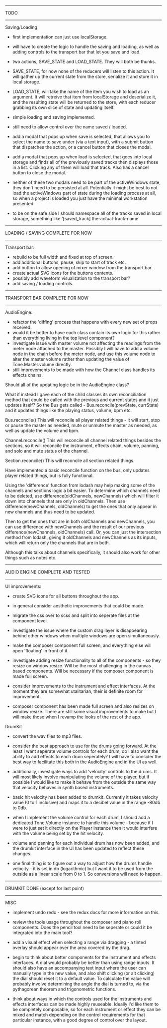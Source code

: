 ________
  TODO
________


Saving/Loading
- first implementation can just use localStorage. 
- will have to create the logic to handle the saving and loading, as well as adding controls to the transport bar that let you save and load.

- two actions, SAVE_STATE and LOAD_STATE. They will both be thunks. 

- SAVE_STATE, for now none of the reducers will listen to this action. It will gather up the current state from the store, serialize it and store it in local storage.

- LOAD_STATE, will take the name of the item you wish to load as an argument. It will retreive that item from localStorage and deserialize it, and the resulting state will be returned to the store, with each reducer grabbing its own slice of state and updating itself. 


- simple loading and saving implemented. 
- still need to allow control over the name saved / loaded.
- add a modal that pops up when save is selected, that allows you to select the name to save under (via a text input), with a submit button that dispatches the action, or a cancel button that closes the modal. 
- add a modal that pops up when load is selected, that goes into local storage and finds all of the previously saved tracks then displays those in a list. Clicking any of them will load that track. Also has a cancel button to close the modal. 

- neither of these two modals need to be part of the activeWindows state, they don't need to be persisted at all. Potentially it might be best to not load the activeWindows part of state during the loading process at all, so when a project is loaded you just have the minimal workstation presented.   


- to be on the safe side I should namespace all of the tracks saved in local storage, something like '[saved_track] the-actual-track-name'

_____________________________________
 LOADING / SAVING COMPLETE FOR NOW
_____________________________________







Transport bar:
- rebuild to be full width and fixed at top of screen.
- add additional buttons, pause, skip to start of track etc.
- add button to allow opening of mixer window from the transport bar.
- create actual SVG icons for the buttons contents.
- possibly add waveform visualization to the transport bar? 
- add saving / loading controls.

__________________________________
  TRANSPORT BAR COMPLETE FOR NOW
__________________________________








AudioEngine:
- refactor the 'diffing' process that happens with every new set of props received.
- would it be better to have each class contain its own logic for this rather than everything living in the top level component?
- investigate issue with master volume not affecting the readings from the meter node attached to the master. Possibly I will have to add a volume node in the chain before the meter node, and use this volume node to alter the master volume rather than updating the value of Tone.Master.volume directly.
- still improvements to be made with how the Channel class handles its effects chains. 


Should all of the updating logic be in the AudioEngine class? 

What if instead I gave each of the child classes its own reconciliation method that could be called with the previous and current states and it just updates itself? So the Bus gets called - Bus.reconcile(prevState, currState)
and it updates things like the playing status, volume, bpm etc. 



Bus.reconcile()
This will reconcile all player related things - it will start, stop or pause the master as needed, mute or unmute
the master as needed, as well as update the volume and bpm. 


Channel.reconcile()
This will reconcile all channel related things besides the sections, so it will reconcile the instrument, effects
chain, volume, panning, and solo and mute status of the channel. 

Section.reconcile()
This will reconcile all section related things. 



Have implemented a basic reconcile function on the bus, only updates player related things, but is fully 
functional. 

Using the 'difference' function from lodash may help making some of the channels and sections logic a bit
easier. To determine which channels need to be deleted, use difference(oldChannels, newChannels) which will 
filter it down into channels that are only in oldChannels. Then use difference(newChannels, oldChannels) to
get the ones that only appear in new channels and thus need to be updated. 

Then to get the ones that are in both oldChannels and newChannels, you can use difference with newChannels and
the result of our previous difference(newChannels, oldChannels) call. Or, you can just the intersection method
from lodash, giving it oldChannels and newChannels as its inputs, which will return only the channels that are
in both. 

Although this talks about channels specifically, it should also work for other things such as notes etc. 

____________________________________
  AUDIO ENGINE COMPLETE AND TESTED
____________________________________






















UI improvements:
- create SVG icons for all buttons throughout the app.
- in general consider aesthetic improvements that could be made.
- migrate the css over to scss and split into seperate files at the component level. 
- investigate the issue where the custom drag layer is disappearing behind other windows when multiple windows are open simultaneously.
- make the composer component full screen, and everything else will open 'floating' in front of it. 
- investigate adding resize functionality to all of the components - so they resize on window resize. Will be the most challenging in the canvas based components. Will be necessary if the composer component is made full screen. 
- consider improvements to the instrument and effect interfaces. At the moment they are somewhat utalitarian, their is definite room for improvement. 



- composer component has been made full screen and also resizes on window resize. There are still some visual improvements to make but I will make those when I revamp the looks of the rest of the app. 






DrumKit
- convert the wav files to mp3 files. 
- consider the best approach to use for the drums going forward. At the least I want seperate volume controls for each drum, do I also want the ability to add effects to each drum seperately? I will have to consider the best way to facilitate this both in the AudioEngine and in the UI as well. 
- additionally, investigate ways to add 'velocity' controls to the drums. It will most likely involve manipulating the volume of the player, but if possible I would like to make it behave from the outside the same way that velocity behaves in synth based instruments. 



- basic hit velocity has been added to drumkit. Currently it takes velocity value (0 to 1 inclusive) and maps it to a decibel value in the range -80db to 0db.

- when I implement the volume control for each drum, I should add a dedicated Tone.Volume instance to handle this volume - because if I were to just set it directly on the Player instance then it would interfere with the volume being set by the hit velocity. 

- volume and panning for each individual drum has now been added, and the drumkit interface in the UI has been updated to reflect these changes.


- one final thing is to figure out a way to adjust how the drums handle velocity - it is set in db (logarithmic) but I want it to be used from the outside as a linear scale from 0 to 1. So conversions will need to happen.

________________________________________
  DRUMKIT DONE (except for last point)
________________________________________







MISC

- implement undo redo - see the redux docs for more information on this. 

- review the tools usage throughout the composer and piano roll components. Does the pencil tool need to be seperate or could it be integrated into the main tool?

- add a visual effect when selecting a range via dragging - a tinted overlay should appear over the area covered by the drag. 

- begin to think about better components for the instrument and effects interfaces. A dial would probably be better than using range inputs. It should also have an accompanying text input where the user can manually type in the new value, and also shift clicking (or alt clicking) the dial should reset it to a default value. To calculate the value will probably involve determining the angle the dial is turned to, via the pythagorean theorem and trigonometric functions. 

- think about ways in which the controls used for the instruments and effects interfaces can be made highly reuseable. Ideally I'd like them to be completely composable, so for each instrument or effect they can be mixed and match depending on the control requirements for that particular instance, with a good degree of control over the layout. 




